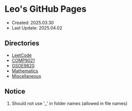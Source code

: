 # Leo's GitHub Pages
* Created: 2025.03.30
* Last Update: 2025.04.02

## Directories

* [LeetCode](leetcode)
* [COMP9021](comp9021)
* [GSOE9820](gsoe9820)
* [Mathematics](math)
* [Miscellaneous](mis)

## Notice

1. Should not use '_' in folder names (allowed in file names)
